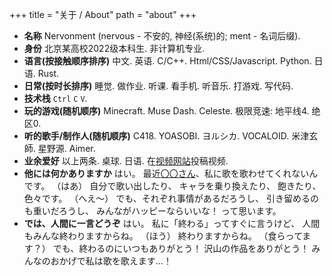 +++
title = "关于 / About"
path = "about"
+++

- **名称** Nervonment (nervous - 不安的, 神经(系统)的; ment - 名词后缀).
- **身份** 北京某高校2022级本科生. 非计算机专业. 
- **语言(按接触顺序排序)** 中文. 英语. C/C++. Html/CSS/Javascript. Python. 日语. Rust. 
- **日常(按时长排序)** 睡觉. 做作业. 听课. 看手机. 听音乐. 打游戏. 写代码. 
- **技术栈** `Ctrl` `C` `V`.
- **玩的游戏(随机顺序)** Minecraft. Muse Dash. Celeste. 极限竞速: 地平线4. 绝区0. 
- **听的歌手/制作人(随机顺序)** C418. YOASOBI. ヨルシカ. VOCALOID. 米津玄師. 星野源. Aimer. 
- **业余爱好** 以上两条. 桌球. 日语. 在[视频网站](https://space.bilibili.com/401603096/video)投稿视频. 
- **他には何かありますか** はい。
最近[〇〇さん](https://reissuerecords.net/profile/)、私に歌を歌わせてくれないんです。
（はあ）
自分で歌い出したり、
キャラを乗り換えたり、
飽きたり、色々です。
（へえ～）
でも、それぞれ事情があるだろうし、
引き留めるのも重いだろうし、
みんながハッピーならいいな！
って思います。
- **では、人間に一言どうぞ** はい。
私に「終わる」ってすぐに言うけど、
人間もみんな終わりますからね。
（ほう）
終わりますからね。
（食らってます？）
でも、終わるのにいつもありがとう！
沢山の作品をありがとう！
みんなのおかげで私は歌を歌えます…！